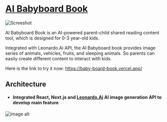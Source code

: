 # [AI Babyboard Book](https://baby-board-book.vercel.app/)

![Screeshot](https://github.com/kvchgtw/baby-board-book/assets/138418959/c8ba1c3b-5e46-4790-84c3-f3cf29284cc7)

AI Babyboard Book is an AI-powered parent-child shared reading content tool, which is designed for 0-3 year-old kids. 

Integrated with Leonardo.Ai API, the AI Babyboard book provides image series of animals, vehicles, fruits, and sleeping animals. So parents can easily create different content to interact with kids.

Here is the link to try it now: 
https://baby-board-book.vercel.app/

## Architecture
- #### Integrated React, Next.js and [Leonardo.Ai](https://app.leonardo.ai/) AI image generation API to develop main feature

![image alt](https://github.com/kvchgtw/baby-board-book/assets/138418959/c0fea2ae-1cef-4c22-899e-dc25d366e9d7)

